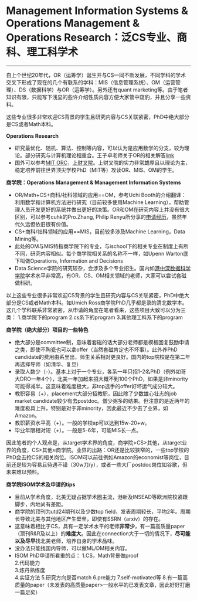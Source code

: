 # Management Information Systems & Operations Management & Operations Research：泛CS专业、商科、理工科学术
***
自上个世纪20年代，OR（运筹学）诞生并与CS一同不断发展，不同学科的学术交叉下形成了现在的几个有联系的学科：MIS（信息管理系统）、OM（运营管理）、DS（数据科学）与OR（运筹学）。另外还有quant marketing等。由于笔者知识有限，只能写下浅显的些许介绍性质内容方便大家管中窥豹，并且分享一些资料。

这些专业很多非常欢迎CS背景的学生且研究内容与CS关联紧密，PhD中绝大部分是CS或者Math本科。

**Operations Research**
- 研究最优化、随机、算法、控制等内容，可以认为是应用数学的分支，较为理论。部分研究与计算机理论相重合。王子卓老师关于OR的相关解答[link](https://mypage.cuhk.edu.cn/academics/wangzizhuo/ORFAQ.html)
- 国外可以参考[MIT ORC](https://orc.mit.edu/)，[上财叉院](https://riis.sufe.edu.cn/jxChinese/)。上财叉院的实力非常雄厚且以理论为主，稳定培养前往世界顶尖学校PhD（MIT等）攻读OR、MIS、OM的学生。

**商学院：Operations Management & Management Information Systems**
- OR/Math+CS+商科/社科领域的应用==OM，参考Uchi Booth的介绍翻译：利用数学和计算机方法进行研究（目前较多使用Machine Learning），帮助管理人员开发更好的系统并做出更好的决策。OR和OM在研究内容上并没有很大区别，可以参考cuhk的Pro.Zhang, Philip Renyu所分享的[申请经历](extension://bfdogplmndidlpjfhoijckpakkdjkkil/pdf/viewer.html?file=https%3A%2F%2Frphilipzhang.github.io%2Frphilipzhang%2FOM-PhD-Application.pdf)，虽然年代久远但依旧很有价值。
- CS+商科/社科领域的应用==MIS，目前较多涉及Machine Learning，Data Mining等。
- 此处的OM与MIS特指商学院下的专业，与ischool下的相关专业在制度上有所不同，研究内容相似。每个商学院相关系的名称不一样，如Upenn Warton底下叫做Operations, Information and Decisions
- Data Science学院的研究较杂，会涉及多个专业招生。国内如[港中深数据科学学院](https://sds.cuhk.edu.cn/teacher-search)学术水平非常高，有OR、CS、OM相关领域的老师，大家可以尝试套磁做科研。

以上这些专业很多非常欢迎CS背景的学生且研究内容与CS关联紧密，PhD中绝大部分是CS或者Math本科。如Umich Ross商学院PhD几乎都是录的清北数学本。这几个学科联系非常紧密，从申请的角度在笔者看来，这些项目大致可以分为三类：
1.商学院下的program 
2.cs系下的program 
3.其他理工科系下的program

**商学院（绝大部分）项目的一些特色**
- 绝大部分是committee制，意味着套磁的话大部分老师都是模板回复鼓励申请之类，即使不陶瓷也可以拿offer（当然套磁肯定也不坏事）。此外养PhD candidate的费用由系里出，师生关系相对更良好。国内的top院校是在第二年再选择导师（如清华、复旦）
- 录取人数少（-）。基本上对于一个专业，各系一年只招1-2名PhD（例外如哥大DRO一年4个），北美一年加起来招大概不到100个PhD，如果是非minority可能得减半。这意味着难度极大，非top选手的offer好坏运气成分较大。
- 教职容易（+），placement大部分招教职，因此除了少数雄心壮志的job market candidate较少有去postdoc。僧少粥多的结果。但注意的是近两年的难度极具上升，特别是对于非minority，因此最近不少去了业界，如Amazon。
- 教职薪资水平高（+）。一般的学校ap可以达到15w-20+w。
- 毕业年限相对短（+）。一般是5-6年，可能MIS长一点。

因此笔者的个人观点是，从target学术界的角度，商学院>CS>其他，从target业界的角度，CS>其他≈商学院。业界的出路：OR还是比较狭窄的，一些top学校的PhD会去抢CS的相关岗位。ISOM可以前往例如Amazon的economist等岗位，目前还是较为容易且待遇不错（30w刀/y），或者一些大厂postdoc岗位如谷歌，但未来难以预料。

**商学院ISOM学术及申请的tips**
- 目前从学术角度，北美无疑占据学术圈主流，港新及INSEAD等欧洲院校紧跟脚步，内地尚有差距。
- 商学院的顶刊为utd24期刊以及少数top field，发表周期较长，平均2年。周期长导致北美与其他地区产生壁垒，即使有SSRN（arxiv）的存在。
- 这意味着相比于CS，具有一定学术水平的老师**非常少**，有一篇高质量paper（顶刊R&R及以上）的**难度大**。因此在connection大于一切的情况下，**尽可能以及尽早**找北美老师，培养自身的学术品味。
- 没办法只能找国内导师，可以做ML/DM相关内容。
- ISOM PhD申请所看重的点：
1.CS，Math背景做proof  
2.代码能力  
3.炼丹熟练度  
4.实证方法  5.研究方向是否match  6.pre能力  7.self-motivated等  8.有一篇高质量的paper（未发表的高质量paper>一般水平的已发表文章，因此好好打磨一篇足矣）






